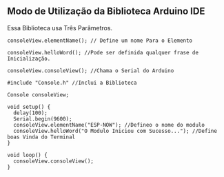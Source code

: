 
## Modo de Utilização da Biblioteca Arduino IDE

Essa Biblioteca usa Três Parâmetros.

```
consoleView.elementName(); // Define um nome Para o Elemento
```
```
consoleView.helloWord(); //Pode ser definida qualquer frase de Inicialização.
```
```
consoleView.consoleView(); //Chama o Serial do Arduino
```
```
#include "Console.h" //Inclui a Biblioteca

Console consoleView;

void setup() {
  delay(100);
  Serial.begin(9600);
  consoleView.elementName("ESP-NOW"); //Defineo o nome do modulo
  consoleView.helloWord("O Modulo Iniciou com Sucesso..."); //Define boas Vinda do Terminal
}

void loop() {
  consoleView.consoleView();
}

```